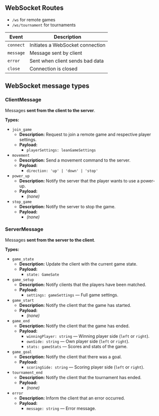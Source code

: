 ## WebSocket Routes

- `/ws` for remote games
- `/ws/tournament` for tournaments

| Event     | Description                      |
| --------- | -------------------------------- |
| `connect` | Initiates a WebSocket connection |
| `message` | Message sent by client           |
| `error`   | Sent when client sends bad data  |
| `close`   | Connection is closed             |

## WebSocket message types

### ClientMessage

Messages **sent from the client to the server**.

**Types:**

- `join_game`
  - **Description:** Request to join a remote game and respective player settings.
  - **Payload:**
    - `playerSettings: leanGameSettings`
- `movement`
  - **Description:** Send a movement command to the server.
  - **Payload:**
    - `direction: 'up' | 'down' | 'stop'`
- `power_up`
  - **Description:** Notify the server that the player wants to use a power-up.
  - **Payload:**
    - _(none)_
- `stop_game`
  - **Description:** Notify the server to stop the game.
  - **Payload:**
    - _(none)_

### ServerMessage

Messages **sent from the server to the client**.

**Types:**

- `game_state`
  - **Description:** Update the client with the current game state.
  - **Payload:**
    - `state: GameSate`
- `game_setup`
  - **Description:** Notify clients that the players have been matched.
  - **Payload:**
    - `settings: gameSettings` — Full game settings.
- `game_start`
  - **Description:** Notify the client that the game has started.
  - **Payload:**
    - _(none)_
- `game_end`
  - **Description:** Notify the client that the game has ended.
  - **Payload:**
    - `winningPlayer: string` — Winning player side (`left` or `right`).
    - `ownSide: string` — Own player side (`left` or `right`).
    - `stats: gameStats` — Scores and stats of the game.
- `game_goal`
  - **Description:** Notify the client that there was a goal.
  - **Payload:**
    - `scoringSide: string` — Scoring player side (`left` or `right`).
- `tournament_end`
  - **Description:** Notify the client that the tournament has ended.
  - **Payload:**
    - _(none)_
- `error`
  - **Description:** Inform the client that an error occurred.
  - **Payload:**
    - `message: string` — Error message.
